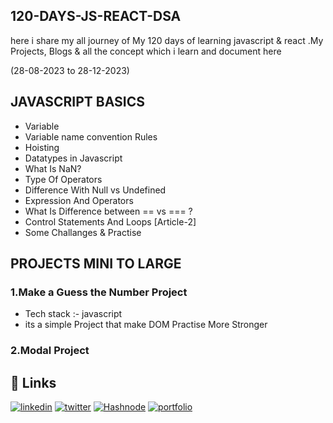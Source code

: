 ## 120-DAYS-JS-REACT-DSA

here i share my all journey of My 120 days of learning javascript &amp; react .My Projects, Blogs &amp; all the concept which i learn and document here

(28-08-2023 to 28-12-2023)



## JAVASCRIPT BASICS

- Variable
- Variable name convention Rules
- Hoisting
- Datatypes in Javascript
- What Is NaN?
- Type Of Operators
- Difference With Null vs Undefined
- Expression And Operators
- What Is Difference between == vs === ?
- Control Statements And Loops [Article-2]
- Some Challanges & Practise

## PROJECTS MINI TO LARGE

### 1.Make a Guess the Number Project
- Tech stack :- javascript
- its a simple Project that make DOM Practise More Stronger

### 2.Modal Project



## 🔗 Links

[![linkedin](https://img.shields.io/badge/linkedin-0A66C2?style=for-the-badge&logo=linkedin&logoColor=white)](https://www.linkedin.com/in/dipesh-joshi-2512a2162/) 
[![twitter](https://img.shields.io/badge/twitter-1DA1F2?style=for-the-badge&logo=twitter&logoColor=white)](https://twitter.com/DipeshJ2310)
[![Hashnode](https://img.shields.io/badge/Hashnode-2962FF?style=for-the-badge&logo=hashnode&logoColor=white)](https://dipeshjoshi4.hashnode.dev/)
[![portfolio](https://img.shields.io/badge/my_portfolio-000?style=for-the-badge&logo=ko-fi&logoColor=white)](https://dipesh-joshi.netlify.app)
